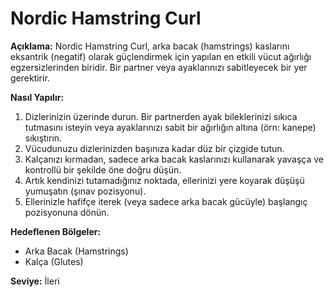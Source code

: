 # Nordic Hamstring Curl

**Açıklama:**
Nordic Hamstring Curl, arka bacak (hamstrings) kaslarını eksantrik (negatif) olarak güçlendirmek için yapılan en etkili vücut ağırlığı egzersizlerinden biridir. Bir partner veya ayaklarınızı sabitleyecek bir yer gerektirir.

**Nasıl Yapılır:**
1.  Dizlerinizin üzerinde durun. Bir partnerden ayak bileklerinizi sıkıca tutmasını isteyin veya ayaklarınızı sabit bir ağırlığın altına (örn: kanepe) sıkıştırın.
2.  Vücudunuzu dizlerinizden başınıza kadar düz bir çizgide tutun.
3.  Kalçanızı kırmadan, sadece arka bacak kaslarınızı kullanarak yavaşça ve kontrollü bir şekilde öne doğru düşün.
4.  Artık kendinizi tutamadığınız noktada, ellerinizi yere koyarak düşüşü yumuşatın (şınav pozisyonu).
5.  Ellerinizle hafifçe iterek (veya sadece arka bacak gücüyle) başlangıç pozisyonuna dönün.

**Hedeflenen Bölgeler:**
* Arka Bacak (Hamstrings)
* Kalça (Glutes)

**Seviye:** İleri